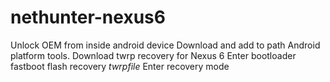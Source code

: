 # nethunter-nexus6

Unlock OEM from inside android device
Download and add to path Android platform tools.
Download twrp recovery for Nexus 6
Enter bootloader
fastboot flash recovery _twrpfile_
Enter recovery mode

